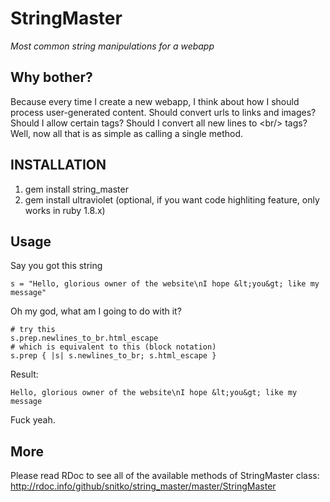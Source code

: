 StringMaster
======

*Most common string manipulations for a webapp*

Why bother?
-----------------------
Because every time I create a new webapp, I think about how I should process user-generated content. Should convert urls to links and images? Should I allow certain tags? Should I convert all new lines to &lt;br/&gt; tags? Well, now all that is as simple as calling a single method.

INSTALLATION
------------

1. gem install string_master
2. gem install ultraviolet (optional, if you want code highliting feature, only works in ruby 1.8.x)

Usage
---------------

Say you got this string

    s = "Hello, glorious owner of the website\nI hope &lt;you&gt; like my message"

Oh my god, what am I going to do with it?

    # try this
    s.prep.newlines_to_br.html_escape
    # which is equivalent to this (block notation)
    s.prep { |s| s.newlines_to_br; s.html_escape }


Result:

    Hello, glorious owner of the website\nI hope &lt;you&gt; like my message

Fuck yeah.

More
---------------
Please read RDoc to see all of the available methods of StringMaster class: http://rdoc.info/github/snitko/string_master/master/StringMaster
